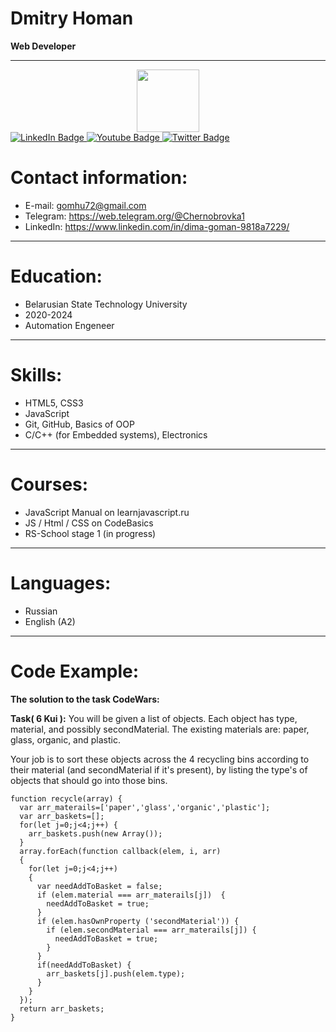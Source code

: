 # Dmitry Homan

**Web Developer**
****

<div id="header" align="center">
  <img src="https://media.giphy.com/media/M9gbBd9nbDrOTu1Mqx/giphy.gif" width="100"/>
</div>
<div id="badges">
  <a href="your-linkedin-URL">
    <img src="https://img.shields.io/badge/LinkedIn-blue?style=for-the-badge&logo=linkedin&logoColor=white" alt="LinkedIn Badge"/>
  </a>
  <a href="your-youtube-URL">
    <img src="https://img.shields.io/badge/YouTube-red?style=for-the-badge&logo=youtube&logoColor=white" alt="Youtube Badge"/>
  </a>
  <a href="your-twitter-URL">
    <img src="https://img.shields.io/badge/Twitter-blue?style=for-the-badge&logo=twitter&logoColor=white" alt="Twitter Badge"/>
  </a>
</div>

# Contact information:

* E-mail: gomhu72@gmail.com
* Telegram: https://web.telegram.org/@Chernobrovka1
* LinkedIn: https://www.linkedin.com/in/dima-goman-9818a7229/

****
# Education:

* Belarusian State Technology University
* 2020-2024
* Automation Engeneer

****

# Skills:

* HTML5, CSS3
* JavaScript
* Git, GitHub, Basics of OOP
* C/C++ (for Embedded systems), Electronics

****

# Courses:

* JavaScript Manual on learnjavascript.ru
* JS / Html / CSS on CodeBasics
* RS-School stage 1 (in progress)

****

# Languages:

* Russian
* English (A2)

****

# Code Example:

**The solution to the task CodeWars:**

**Task( 6 Kui ):** You will be given a list of objects. Each object has type, material, and possibly secondMaterial. The existing materials are: paper, glass, organic, and plastic.

Your job is to sort these objects across the 4 recycling bins according to their material (and secondMaterial if it's present), by listing the type's of objects that should go into those bins.

```
function recycle(array) {
  var arr_materails=['paper','glass','organic','plastic'];  
  var arr_baskets=[];
  for(let j=0;j<4;j++) {
    arr_baskets.push(new Array());
  }
  array.forEach(function callback(elem, i, arr) 
  {
    for(let j=0;j<4;j++) 
    {
      var needAddToBasket = false;
      if (elem.material === arr_materails[j])  {
        needAddToBasket = true;
      }
      if (elem.hasOwnProperty ('secondMaterial')) {
        if (elem.secondMaterial === arr_materails[j]) {
          needAddToBasket = true;
        }
      }
      if(needAddToBasket) {
        arr_baskets[j].push(elem.type);
      }
    }
  });
  return arr_baskets;
}

```
